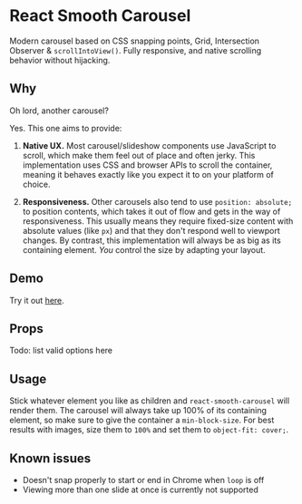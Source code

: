 # React Smooth Carousel

Modern carousel based on CSS snapping points, Grid, Intersection
Observer & `scrollIntoView()`. Fully responsive, and native scrolling behavior
without hijacking.

## Why

Oh lord, another carousel?

Yes. This one aims to provide:

1. **Native UX.** Most carousel/slideshow components use JavaScript to scroll, which make them feel out of place and often jerky. This implementation uses CSS and browser APIs to scroll the container, meaning it behaves exactly like you expect it to on your platform of choice.

2. **Responsiveness.** Other carousels also tend to use `position: absolute;` to position contents, which takes it out of flow and gets in the way of responsiveness. This usually means they require fixed-size content with absolute values (like `px`) and that they don't respond well to viewport changes. By contrast, this implementation will always be as big as its containing element. _You_ control the size by adapting your layout.

## Demo

Try it out [here](https://react-smooth-carousel.netlify.app).

## Props

Todo: list valid options here

## Usage

Stick whatever element you like as children and `react-smooth-carousel` will render them. The carousel will always take up 100% of its containing element, so make sure to give the container a `min-block-size`. For best results with images, size them to `100%` and set them to `object-fit: cover;`.

## Known issues

- Doesn't snap properly to start or end in Chrome when `loop` is off
- Viewing more than one slide at once is currently not supported
